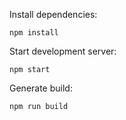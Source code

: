 Install dependencies:
```
npm install
```

Start development server:
```
npm start
```

Generate build:
```
npm run build
```